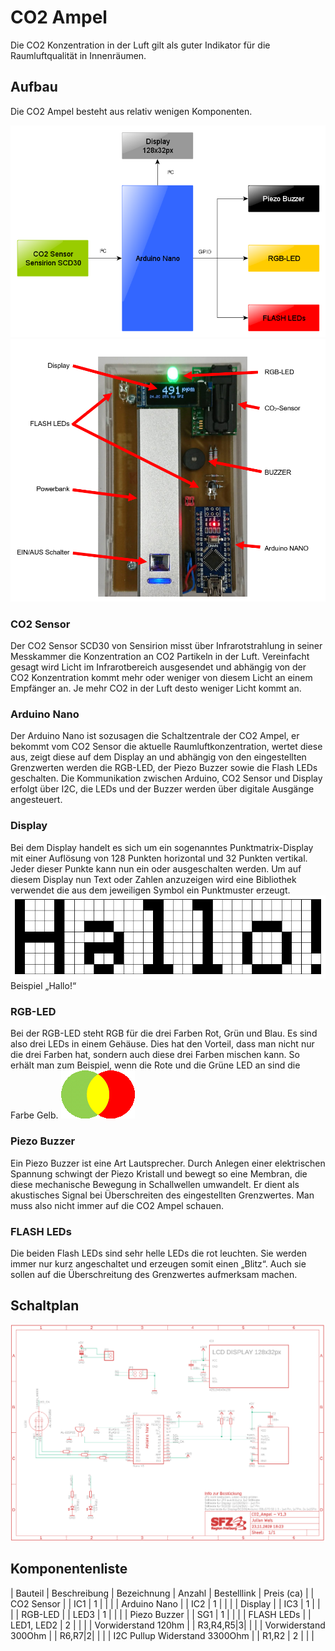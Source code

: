 # CO2 Ampel
Die CO2 Konzentration in der Luft gilt als guter Indikator für die Raumluftqualität in Innenräumen. 


## Aufbau
Die CO2 Ampel besteht aus relativ wenigen Komponenten.

![CO2 Ampel - Blockschaltbild](https://github.com/sfz-region-freiburg/co2-Ampel/blob/main/images/blockdiagram.png)
![CO2 Ampel - Bild](https://github.com/sfz-region-freiburg/co2-Ampel/blob/main/images/komponenten.png)


### CO2 Sensor 
Der CO2 Sensor SCD30 von Sensirion misst über Infrarotstrahlung in seiner Messkammer die Konzentration an CO2 Partikeln in der Luft. Vereinfacht gesagt wird Licht im Infrarotbereich ausgesendet und abhängig von der CO2 Konzentration kommt mehr oder weniger von diesem Licht an einem Empfänger an. Je mehr CO2 in der Luft desto weniger Licht kommt an.

### Arduino Nano
Der Arduino Nano ist sozusagen die Schaltzentrale der CO2 Ampel, er bekommt vom CO2 Sensor die aktuelle Raumluftkonzentration, wertet diese aus, zeigt diese auf dem Display an und abhängig von den eingestellten Grenzwerten werden die RGB-LED, der Piezo Buzzer sowie die Flash LEDs geschalten. Die Kommunikation zwischen Arduino, CO2 Sensor und Display erfolgt über I2C, die LEDs und der Buzzer werden über digitale Ausgänge angesteuert.

### Display
Bei dem Display handelt es sich um ein sogenanntes Punktmatrix-Display mit einer Auflösung von 128 Punkten horizontal und 32 Punkten vertikal. Jeder dieser Punkte kann nun ein oder ausgeschalten werden. Um auf diesem Display nun Text oder Zahlen anzuzeigen wird eine Bibliothek verwendet die aus dem jeweiligen Symbol ein Punktmuster erzeugt. 
![Display - Hallo](https://github.com/sfz-region-freiburg/co2-Ampel/blob/main/images/display.png)
Beispiel „Hallo!“

### RGB-LED
Bei der RGB-LED steht RGB für die drei Farben Rot, Grün und Blau. Es sind also drei LEDs in einem Gehäuse. Dies hat den Vorteil, dass man nicht nur die drei Farben hat, sondern auch diese drei Farben mischen kann. So erhält man zum Beispiel, wenn die Rote und die Grüne LED an sind die Farbe Gelb. 
![Display - Hallo](https://github.com/sfz-region-freiburg/co2-Ampel/blob/main/images/RGB.png)

### Piezo Buzzer
Ein Piezo Buzzer ist eine Art Lautsprecher. Durch Anlegen einer elektrischen Spannung schwingt der Piezo Kristall und bewegt so eine Membran, die diese mechanische Bewegung in Schallwellen umwandelt. Er dient als akustisches Signal bei Überschreiten des eingestellten Grenzwertes. Man muss also nicht immer auf die CO2 Ampel schauen.

### FLASH LEDs
Die beiden Flash LEDs sind sehr helle LEDs die rot leuchten. Sie werden immer nur kurz angeschaltet und erzeugen somit einen „Blitz“. Auch sie sollen auf die Überschreitung des Grenzwertes aufmerksam machen.

## Schaltplan
![CO2 Ampel - Schaltplan](https://github.com/sfz-region-freiburg/co2-Ampel/blob/main/images/schaltplan.png)


## Komponentenliste
| Bauteil | Beschreibung | Bezeichnung | Anzahl | Bestelllink | Preis (ca) |
| CO2 Sensor | | IC1 | 1 | | |
| Arduino Nano | | IC2 | 1 | | |
| Display | | IC3 | 1 | | |
| RGB-LED | | LED3 | 1 | | |
| Piezo Buzzer | | SG1 | 1 | | |
| FLASH LEDs | | LED1, LED2 | 2 | | |
| Vorwiderstand 120hm | | R3,R4,R5|3| | |
| Vorwiderstand 300Ohm | | R6,R7|2| | |
| I2C Pullup Widerstand 3300Ohm | | R1,R2 | 2 | | |

